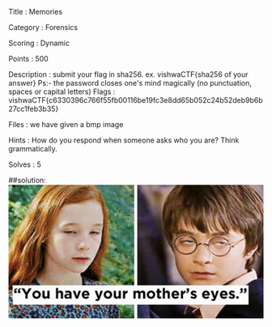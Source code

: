 Title : Memories

Category : Forensics

Scoring : Dynamic

Points : 500

Description : submit your flag in sha256. ex. vishwaCTF{sha256 of your answer} Ps:- the password closes one's mind magically (no punctuation, spaces or capital letters)
Flags : vishwaCTF{c6330396c766f55fb00116be19fc3e8dd65b052c24b52deb9b6b27cc1feb3b35}

Files : we have given a bmp image

Hints : How do you respond when someone asks who you are? Think grammatically.

Solves : 5

##solution: ![](memoryflag.bmp)
